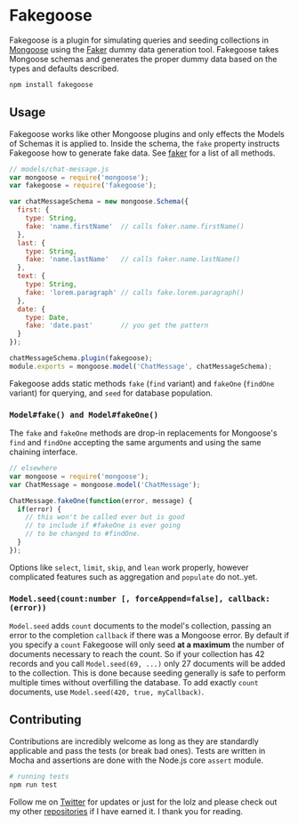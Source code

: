 # Fakegoose

Fakegoose is a plugin for simulating queries and seeding collections in 
[Mongoose](https://github.com/Automattic/mongoose) using the 
[Faker](https://github.com/Marak/faker.js) dummy data generation tool. 
Fakegoose takes Mongoose schemas and generates the proper dummy data based on the types and defaults described.

```sh
npm install fakegoose
```

## Usage

Fakegoose works like other Mongoose plugins and only effects the
Models of Schemas it is applied to. Inside the schema, the `fake` 
property instructs Fakegoose how to generate fake data. See [faker](https://github.com/Marak/faker.js)
for a list of all methods. 

```js
// models/chat-message.js
var mongoose = require('mongoose');
var fakegoose = require('fakegoose');

var chatMessageSchema = new mongoose.Schema({
  first: {
    type: String,
    fake: 'name.firstName'  // calls faker.name.firstName()
  },
  last: {
    type: String,
    fake: 'name.lastName'   // calls faker.name.lastName()
  },
  text: {
    type: String,
    fake: 'lorem.paragraph' // calls fake.lorem.paragraph()
  },
  date: {
    type: Date,
    fake: 'date.past'       // you get the pattern
  }
});

chatMessageSchema.plugin(fakegoose);
module.exports = mongoose.model('ChatMessage', chatMessageSchema);
```

Fakegoose adds static methods `fake` (`find` variant) and 
`fakeOne` (`findOne` variant) for querying, and `seed` for
database population.

### `Model#fake() and Model#fakeOne()`

The `fake` and `fakeOne` methods are drop-in replacements for
Mongoose's `find` and `findOne` accepting the same arguments
and using the same chaining interface. 

```js
// elsewhere
var mongoose = require('mongoose');
var ChatMessage = mongoose.model('ChatMessage');

ChatMessage.fakeOne(function(error, message) {
  if(error) {
    // this won't be called ever but is good
    // to include if #fakeOne is ever going
    // to be changed to #findOne.
  }
});
```

Options like `select`, `limit`, `skip`, and `lean` work properly, however
complicated features such as aggregation and `populate` do not..yet.

### `Model.seed(count:number [, forceAppend=false], callback:(error))`

`Model.seed` adds `count` documents to the model's collection, passing
an error to the completion `callback` if there was a Mongoose error.
By default if you specify a `count` Fakegoose will only seed **at a maximum**
the number of documents necessary to reach the count. So if your collection
has 42 records and you call `Model.seed(69, ...)` only 27 documents will be
added to the collection. This is done because seeding generally is safe to
perform multiple times without overfilling the database. To add exactly
`count` documents, use `Model.seed(420, true, myCallback)`.

## Contributing

Contributions are incredibly welcome as long as they are standardly applicable
and pass the tests (or break bad ones). Tests are written in Mocha and
assertions are done with the Node.js core `assert` module.

```bash
# running tests
npm run test
```

Follow me on [Twitter](https://twitter.com/compooter) for updates or just for
the lolz and please check out my other [repositories](https://github.com/andrejewski)
 if I have earned it. I thank you for reading.

